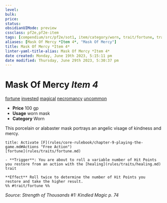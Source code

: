 ```yaml
---
level:
bulk:
price:
status:
obsidianUIMode: preview
cssclass: pf2e,pf2e-item
tags: [compendium/src/pf2e/sot1, item/category/worn, trait/fortune, trait/invested, trait/magical, trait/necromancy, trait/uncommon]
aliases: [Mask Of Mercy *Item 4*, "Mask Of Mercy"]
title: Mask Of Mercy *Item 4*
linter-yaml-title-alias: Mask Of Mercy *Item 4*
date created: Monday, June 19th 2023, 5:15:11 pm
date modified: Thursday, June 29th 2023, 5:30:37 pm
---
```


# Mask Of Mercy *Item 4*

[fortune](rules/traits/fortune.md) [invested](rules/traits/invested.md) [magical](rules/traits/magical.md) [necromancy](rules/traits/necromancy.md) [uncommon](rules/traits/uncommon.md)  

- **Price** 100 gp
- **Usage** worn mask
- **Category** Worn

This porcelain or alabaster mask portrays an angelic visage of kindness and mercy.

```ad-embed-ability
title: Activate [F](rules/core-rulebook/chapter-9-playing-the-game.md#Actions "Free Action")
[fortune](rules/traits/fortune.md)  

- **Trigger**: You are about to roll a variable number of Hit Points you restore from an action with the [healing](rules/traits/healing.md) trait

**Effect** Roll twice to determine the number of Hit Points you restore and take the higher result.  
%% #trait/fortune %%
```

*Source: Strength of Thousands #1: Kindled Magic p. 74*
